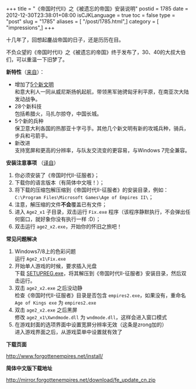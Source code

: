 +++
title = "《帝国时代II》之《被遗忘的帝国》安装说明"
postid = 1785
date = 2012-12-30T23:38:01+08:00
isCJKLanguage = true
toc = false
type = "post"
slug = "1785"
aliases = [ "/post/1785.html",]
category = [ "impressions",]
+++


十几年了，回想起鏖战帝国的日子，还是历历在目。

不负众望的《帝国时代II》之《被遗忘的帝国》终于发布了，30、40的大叔大伯们，可以重温一下旧梦了。

**新特性**（[来自](http://www.cnbeta.com/articles/220086.htm)）：

-   增加了[5个新文明](http://www.forgottenempires.net/civilizations/)  
    和意大利人一同从威尼斯扬帆起航，带领黑军驰骋匈牙利平原，在南亚次大陆发动战争。
-   28个新科技  
    包括希腊火，马扎尔掠夺，中国长城。
-   5个新的兵种  
    保卫意大利各国的热那亚十字弓手。其他几个新文明有新的攻城兵种，骑兵，步兵和弓箭手。
-   新改进  
    支持宽屏和更高的分辨率，与队友交流变的更容易，与Windows 7完全兼容。

**安装注意事项** （[译自](http://www.forgottenempires.net/install/)）

1.  你必须安装了《帝国时代II-征服者》；
2.  下载你的语言版本（有简体中文哦！）；
3.  将下载的压缩包解压缩到《帝国时代II-征服者》的安装目录，例如：`C:\Program Files\Microsoft Games\Age of Empires II\`；
4.  注意，解压缩的文件**不会**覆盖已有文件；
5.  进入 `Age2_x1` 子目录，双击运行 `Fix.exe`
    程序（该程序静默执行，不会弹出任何窗口，就好象你没有执行一样 :D）；
6.  双击运行 `age2_x2.exe`，开始你的怀旧之旅吧！

**常见问题解决**

1.  Windows7/8上的色彩问题  
    运行 `Age2_x1\Fix.exe`
2.  开始单人游戏的时候，要求插入光盘  
    下载 [SETUPREG.exe](http://mirror.forgottenempires.net/download/SetupReg.zip)，将其解压到《帝国时代II-征服者》安装目录，然后双击运行。
3.  双击 `age2_x2.exe` 之后没动静  
    检查《帝国时代II-征服者》目录是否包含 `empires2.exe`，如果没有，重命名 `Age of Kings exe` 为 `empires2.exe`
4.  双击 `age2_x2.exe` 之后黑屏  
    修改 `age2_x1\Xwndmode.dll` 为 `wndmode.dll`，这样会进入窗口模式
5.  在游戏封面的选项界面中设置宽屏分辨率无效（这条是zrong加的）  
    进入游戏界面之后，从游戏菜单中设置就有效了

**下载页面**  

<http://www.forgottenempires.net/install/>

**简体中文版下载地址**  

<http://mirror.forgottenempires.net/download/fe_update_cn.zip>
